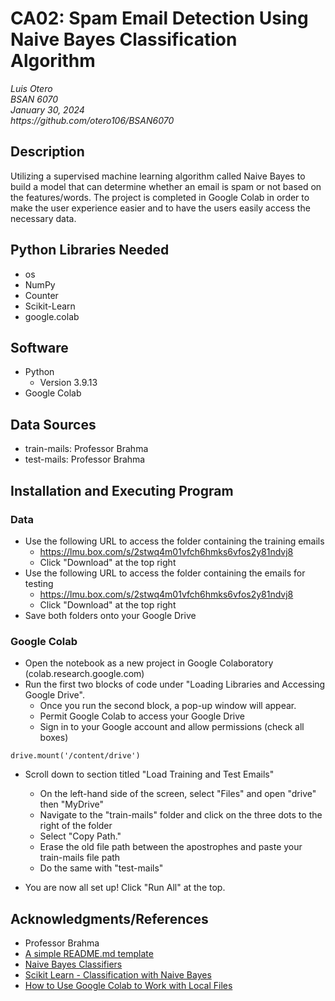 # CA02: Spam Email Detection Using Naive Bayes Classification Algorithm

<i>
Luis Otero
<br>
BSAN 6070
<br>
January 30, 2024
<br>
https://github.com/otero106/BSAN6070
</i>
<br>

## Description

Utilizing a supervised machine learning algorithm called Naive Bayes to build a model that can determine whether an email is spam or not based on the features/words. The project is completed in Google Colab in order to make the user experience easier and to have the users easily access the necessary data.

## Python Libraries Needed

* os
* NumPy
* Counter
* Scikit-Learn
* google.colab

## Software

* Python
    * Version 3.9.13
* Google Colab

## Data Sources

* train-mails: Professor Brahma
* test-mails: Professor Brahma

## Installation and Executing Program

### Data
* Use the following URL to access the folder containing the training emails
    * https://lmu.box.com/s/2stwq4m01vfch6hmks6vfos2y81ndvj8
    * Click "Download" at the top right
* Use the following URL to access the folder containing the emails for testing
    * https://lmu.box.com/s/2stwq4m01vfch6hmks6vfos2y81ndvj8
    * Click "Download" at the top right
* Save both folders onto your Google Drive

### Google Colab
* Open the notebook as a new project in Google Colaboratory (colab.research.google.com)
* Run the first two blocks of code under "Loading Libraries and Accessing Google Drive". 
    * Once you run the second block, a pop-up window will appear.
    * Permit Google Colab to access your Google Drive
    * Sign in to your Google account and allow permissions (check all boxes)
```
drive.mount('/content/drive')
```
* Scroll down to section titled "Load Training and Test Emails"
    * On the left-hand side of the screen, select "Files" and open "drive" then "MyDrive"
    * Navigate to the "train-mails" folder and click on the three dots to the right of the folder
    * Select "Copy Path." 
    * Erase the old file path between the apostrophes and paste your train-mails file path
    * Do the same with "test-mails"

* You are now all set up! Click "Run All" at the top.

## Acknowledgments/References

* Professor Brahma
* [A simple README.md template](https://gist.github.com/DomPizzie/7a5ff55ffa9081f2de27c315f5018afc)
* [Naive Bayes Classifiers](https://www.geeksforgeeks.org/naive-bayes-classifiers/)
* [Scikit Learn - Classification with Naive Bayes](https://www.tutorialspoint.com/scikit_learn/scikit_learn_classification_with_naive_bayes.htm)
* [How to Use Google Colab to Work with Local Files](https://saturncloud.io/blog/how-to-use-google-colab-to-work-with-local-files/)
